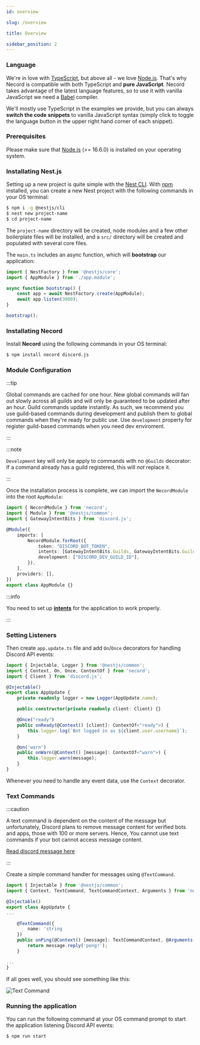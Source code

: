 ```yaml
---
id: overview

slug: /overview

title: Overview

sidebar_position: 2
---
```


### Language

We're in love with [TypeScript](https://www.typescriptlang.org/), but above all - we love [Node.js](https://nodejs.org/en/). That's why
Necord is compatible with both TypeScript and **pure JavaScript**. Necord takes advantage of the latest language features, so to use it with
vanilla JavaScript we need a [Babel](https://babeljs.io/) compiler.

We'll mostly use TypeScript in the examples we provide, but you can always **switch the code snippets** to vanilla JavaScript syntax (simply
click to toggle the language button in the upper right hand corner of each snippet).

### Prerequisites

Please make sure that [Node.js](https://nodejs.org/en/) (>= 16.6.0) is installed on your operating system.

### Installating Nest.js

Setting up a new project is quite simple with the [Nest CLI](https://docs.nestjs.com/cli/overview). With [npm](https://www.npmjs.com/)
installed, you can create a new Nest project with the following commands in your OS terminal:

```bash
$ npm i -g @nestjs/cli
$ nest new project-name
$ cd project-name
```

The `project-name` directory will be created, node modules and a few other boilerplate files will be installed, and a `src/` directory will
be created and populated with several core files.

The `main.ts` includes an async function, which will **bootstrap** our application:

```typescript title="src/main.ts"
import { NestFactory } from '@nestjs/core';
import { AppModule } from './app.module';

async function bootstrap() {
    const app = await NestFactory.create(AppModule);
    await app.listen(3000);
}

bootstrap();
```

### Installating Necord

Install **Necord** using the following commands in your OS terminal:

```bash npm2yarn
$ npm install necord discord.js
```

### Module Configuration

:::tip

Global commands are cached for one hour. New global commands will fan out slowly across all guilds and will only be guaranteed to be updated
after an hour. Guild commands update instantly. As such, we recommend you use guild-based commands during development and publish them to
global commands when they're ready for public use. Use `development` property for register guild-based commands when you need dev
enviroment.

:::

:::note

`Development` key will only be apply to commands with no `@Guilds` decorator: If a command already has a guild registered, this will _not_
replace it.

:::

Once the installation process is complete, we can import the `NecordModule` into the root `AppModule`:

```typescript title="src/app.module.ts"
import { NecordModule } from 'necord';
import { Module } from '@nestjs/common';
import { GatewayIntentBits } from 'discord.js';

@Module({
    imports: [
        NecordModule.forRoot({
            token: "DISCORD_BOT_TOKEN",
            intents: [GatewayIntentBits.Guilds, GatewayIntentBits.GuildMessages, GatewayIntentBits.DirectMessages],
            development: ["DISCORD_DEV_GUILD_ID"],
        }),
    ],
    providers: [],
})
export class AppModule {}
```

:::info

You need to set up **[intents](https://discordjs.guide/popular-topics/intents.html#privileged-intents)** for the application to work
properly.

:::

### Setting Listeners

Then create `app.update.ts` file and add `On`/`Once` decorators for handling Discord API events:

```typescript title="src/app.update.ts"
import { Injectable, Logger } from '@nestjs/common';
import { Context, On, Once, ContextOf } from 'necord';
import { Client } from 'discord.js';

@Injectable()
export class AppUpdate {
    private readonly logger = new Logger(AppUpdate.name);

    public constructor(private readonly client: Client) {}

    @Once("ready")
    public onReady(@Context() [client]: ContextOf<"ready">) {
        this.logger.log(`Bot logged in as ${client.user.username}`);
    }

    @on('warn')
    public onWarn(@Context() [message]: ContextOf<"warn">) {
        this.logger.warn(message);
    }
}
```

Whenever you need to handle any event data, use the `Context` decorator.

### Text Commands

:::caution

A text command is dependent on the content of the message but unfortunately, Discord plans to remove message content for verified bots and
apps, those with 100 or more servers. Hence, You cannot use text commands if your bot cannot access message content.

[Read discord message here](https://support-dev.discord.com/hc/en-us/articles/4404772028055-Message-Content-Access-Deprecation-for-Verified-Bots)

:::

Create a simple command handler for messages using `@TextCommand`.

```typescript title="src/app.commands.ts"
import { Injectable } from '@nestjs/common';
import { Context, TextCommand, TextCommandContext, Arguments } from 'necord';

@Injectable()
export class AppUpdate {
...

    @TextCommand({
        name: 'string
    })
    public onPing(@Context() [message]: TextCommandContext, @Arguments() args: string[]) {
        return message.reply('pong!');
    }

...
}
```

If all goes well, you should see something like this:

![Text Command](https://i.imgur.com/qEMm6xj.png)

### Running the application

You can run the following command at your OS command prompt to start the application listening Discord API events:

```bash npm2yarn
$ npm run start
```
